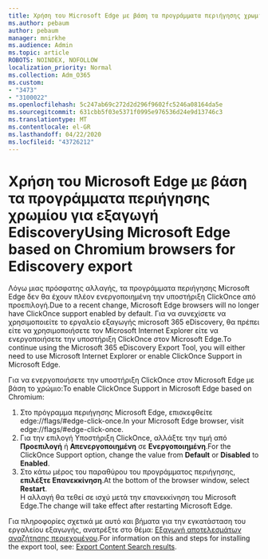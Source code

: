 ```yaml
---
title: Χρήση του Microsoft Edge με βάση τα προγράμματα περιήγησης χρωμίου για εξαγωγή Ediscovery
ms.author: pebaum
author: pebaum
manager: mnirkhe
ms.audience: Admin
ms.topic: article
ROBOTS: NOINDEX, NOFOLLOW
localization_priority: Normal
ms.collection: Adm_O365
ms.custom:
- "3473"
- "3100022"
ms.openlocfilehash: 5c247ab69c272d2d296f9602fc5246a08164da5e
ms.sourcegitcommit: 631cbb5f03e5371f0995e976536d24e9d13746c3
ms.translationtype: MT
ms.contentlocale: el-GR
ms.lasthandoff: 04/22/2020
ms.locfileid: "43726212"
---
```

# <a name="using-microsoft-edge-based-on-chromium-browsers-for-ediscovery-export"></a><span data-ttu-id="badb1-102">Χρήση του Microsoft Edge με βάση τα προγράμματα περιήγησης χρωμίου για εξαγωγή Ediscovery</span><span class="sxs-lookup"><span data-stu-id="badb1-102">Using Microsoft Edge based on Chromium browsers for Ediscovery export</span></span>

<span data-ttu-id="badb1-103">Λόγω μιας πρόσφατης αλλαγής, τα προγράμματα περιήγησης Microsoft Edge δεν θα έχουν πλέον ενεργοποιημένη την υποστήριξη ClickOnce από προεπιλογή.</span><span class="sxs-lookup"><span data-stu-id="badb1-103">Due to a recent change, Microsoft Edge browsers will no longer have ClickOnce support enabled by default.</span></span> <span data-ttu-id="badb1-104">Για να συνεχίσετε να χρησιμοποιείτε το εργαλείο εξαγωγής microsoft 365 eDiscovery, θα πρέπει είτε να χρησιμοποιήσετε τον Microsoft Internet Explorer είτε να ενεργοποιήσετε την υποστήριξη ClickOnce στον Microsoft Edge.</span><span class="sxs-lookup"><span data-stu-id="badb1-104">To continue using the Microsoft 365 eDiscovery Export Tool, you will either need to use Microsoft Internet Explorer or enable ClickOnce Support in Microsoft Edge.</span></span> 

<span data-ttu-id="badb1-105">Για να ενεργοποιήσετε την υποστήριξη ClickOnce στον Microsoft Edge με βάση το χρώμιο:</span><span class="sxs-lookup"><span data-stu-id="badb1-105">To enable ClickOnce Support in Microsoft Edge based on Chromium:</span></span> 
1. <span data-ttu-id="badb1-106">Στο πρόγραμμα περιήγησης Microsoft Edge, επισκεφθείτε edge://flags/#edge-click-once.</span><span class="sxs-lookup"><span data-stu-id="badb1-106">In your Microsoft Edge browser, visit edge://flags/#edge-click-once.</span></span>
2. <span data-ttu-id="badb1-107">Για την επιλογή Υποστήριξη ClickOnce, αλλάξτε την τιμή από **Προεπιλογή** ή **Απενεργοποιημένη** σε **Ενεργοποιημένη**.</span><span class="sxs-lookup"><span data-stu-id="badb1-107">For the ClickOnce Support option, change the value from **Default** or **Disabled** to **Enabled**.</span></span> 
3. <span data-ttu-id="badb1-108">Στο κάτω μέρος του παραθύρου του προγράμματος περιήγησης, **επιλέξτε Επανεκκίνηση**.</span><span class="sxs-lookup"><span data-stu-id="badb1-108">At the bottom of the browser window, select **Restart**.</span></span> <br>
 <span data-ttu-id="badb1-109">Η αλλαγή θα τεθεί σε ισχύ μετά την επανεκκίνηση του Microsoft Edge.</span><span class="sxs-lookup"><span data-stu-id="badb1-109">The change will take effect after restarting Microsoft Edge.</span></span> 

<span data-ttu-id="badb1-110">Για πληροφορίες σχετικά με αυτό και βήματα για την εγκατάσταση του εργαλείου εξαγωγής, ανατρέξτε στο θέμα: [Εξαγωγή αποτελεσμάτων αναζήτησης περιεχομένου](https://docs.microsoft.com/microsoft-365/compliance/export-search-results).</span><span class="sxs-lookup"><span data-stu-id="badb1-110">For information on this and steps for installing the  export tool, see: [ Export Content Search results](https://docs.microsoft.com/microsoft-365/compliance/export-search-results).</span></span>